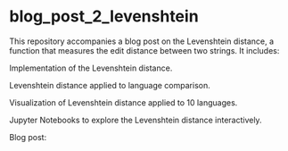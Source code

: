# blog_post_2_levenshtein

This repository accompanies a blog post on the Levenshtein distance, a function that measures the edit distance between two strings.
It includes:

Implementation of the Levenshtein distance.

Levenshtein distance applied to language comparison.

Visualization of Levenshtein distance applied to 10 languages.

Jupyter Notebooks to explore the Levenshtein distance interactively.

Blog post:
